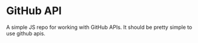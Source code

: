 # GitHub API

A simple JS repo for working with GitHub APIs. It should be pretty simple to use github apis.
